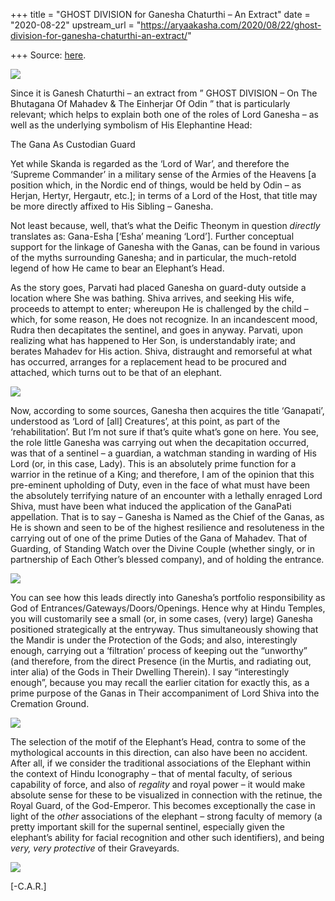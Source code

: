 +++
title = "GHOST DIVISION for Ganesha Chaturthi – An Extract"
date = "2020-08-22"
upstream_url = "https://aryaakasha.com/2020/08/22/ghost-division-for-ganesha-chaturthi-an-extract/"

+++
Source: [here](https://aryaakasha.com/2020/08/22/ghost-division-for-ganesha-chaturthi-an-extract/).

![](https://aryaakasha.files.wordpress.com/2020/08/59343093_372507923361538_1758217816932089856_n.jpg?w=405)

  
Since it is Ganesh Chaturthi – an extract from ” GHOST DIVISION – On The
Bhutagana Of Mahadev & The Einherjar Of Odin ” that is particularly
relevant; which helps to explain both one of the roles of Lord Ganesha –
as well as the underlying symbolism of His Elephantine Head:

The Gana As Custodian Guard

Yet while Skanda is regarded as the ‘Lord of War’, and therefore the
‘Supreme Commander’ in a military sense of the Armies of the Heavens \[a
position which, in the Nordic end of things, would be held by Odin – as
Herjan, Hertyr, Hergautr, etc.\]; in terms of a Lord of the Host, that
title may be more directly affixed to His Sibling – Ganesha.

Not least because, well, that’s what the Deific Theonym in question
*directly* translates as: Gana-Esha \[‘Esha’ meaning ‘Lord’\]. Further
conceptual support for the linkage of Ganesha with the Ganas, can be
found in various of the myths surrounding Ganesha; and in particular,
the much-retold legend of how He came to bear an Elephant’s Head.

As the story goes, Parvati had placed Ganesha on guard-duty outside a
location where She was bathing. Shiva arrives, and seeking His wife,
proceeds to attempt to enter; whereupon He is challenged by the child –
which, for some reason, He does not recognize. In an incandescent mood,
Rudra then decapitates the sentinel, and goes in anyway. Parvati, upon
realizing what has happened to Her Son, is understandably irate; and
berates Mahadev for His action. Shiva, distraught and remorseful at what
has occurred, arranges for a replacement head to be procured and
attached, which turns out to be that of an elephant.

![](https://aryaakasha.files.wordpress.com/2020/08/58701333_372507860028211_2408807973892653056_n.jpg?w=960)

Now, according to some sources, Ganesha then acquires the title
‘Ganapati’, understood as ‘Lord of \[all\] Creatures’, at this point, as
part of the ‘rehabilitation’. But I’m not sure if that’s quite what’s
gone on here. You see, the role little Ganesha was carrying out when the
decapitation occurred, was that of a sentinel – a guardian, a watchman
standing in warding of His Lord (or, in this case, Lady). This is an
absolutely prime function for a warrior in the retinue of a King; and
therefore, I am of the opinion that this pre-eminent upholding of Duty,
even in the face of what must have been the absolutely terrifying nature
of an encounter with a lethally enraged Lord Shiva, must have been what
induced the application of the GanaPati appellation. That is to say –
Ganesha is Named as the Chief of the Ganas, as He is shown and seen to
be of the highest resilience and resoluteness in the carrying out of one
of the prime Duties of the Gana of Mahadev. That of Guarding, of
Standing Watch over the Divine Couple (whether singly, or in partnership
of Each Other’s blessed company), and of holding the entrance.

![](https://aryaakasha.files.wordpress.com/2020/08/58883187_372507916694872_6017339118311178240_n.jpg?w=770)

You can see how this leads directly into Ganesha’s portfolio
responsibility as God of Entrances/Gateways/Doors/Openings. Hence why at
Hindu Temples, you will customarily see a small (or, in some cases,
(very) large) Ganesha positioned strategically at the entryway. Thus
simultaneously showing that the Mandir is under the Protection of the
Gods; and also, interestingly enough, carrying out a ‘filtration’
process of keeping out the “unworthy” (and therefore, from the direct
Presence (in the Murtis, and radiating out, inter alia) of the Gods in
Their Dwelling Therein). I say “interestingly enough”, because you may
recall the earlier citation for exactly this, as a prime purpose of the
Ganas in Their accompaniment of Lord Shiva into the Cremation Ground.

![](https://aryaakasha.files.wordpress.com/2020/08/58933284_372507873361543_2607431755858182144_n.jpg?w=564)

The selection of the motif of the Elephant’s Head, contra to some of the
mythological accounts in this direction, can also have been no accident.
After all, if we consider the traditional associations of the Elephant
within the context of Hindu Iconography – that of mental faculty, of
serious capability of force, and also of *regality* and royal power – it
would make absolute sense for these to be visualized in connection with
the retinue, the Royal Guard, of the God-Emperor. This becomes
exceptionally the case in light of the *other* associations of the
elephant – strong faculty of memory (a pretty important skill for the
supernal sentinel, especially given the elephant’s ability for facial
recognition and other such identifiers), and being *very, very
protective* of their Graveyards.

![](https://aryaakasha.files.wordpress.com/2020/08/59295737_372507930028204_7256437720078090240_n.jpg?w=564)

\[-C.A.R.\]
